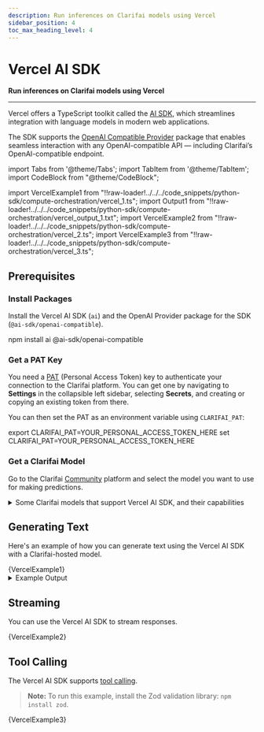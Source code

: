 ```yaml
---
description: Run inferences on Clarifai models using Vercel 
sidebar_position: 4
toc_max_heading_level: 4
---
```


# Vercel AI SDK

**Run inferences on Clarifai models using Vercel**
<hr />

Vercel offers a TypeScript toolkit called the [AI SDK](https://vercel.com/docs/ai-sdk), which streamlines integration with language models in modern web applications.

The SDK supports the [OpenAI Compatible Provider](https://ai-sdk.dev/providers/openai-compatible-providers) package that enables seamless interaction with any OpenAI-compatible API — including Clarifai’s OpenAI-compatible endpoint.

import Tabs from '@theme/Tabs';
import TabItem from '@theme/TabItem';
import CodeBlock from "@theme/CodeBlock";

import VercelExample1 from "!!raw-loader!../../../code_snippets/python-sdk/compute-orchestration/vercel_1.ts";
import Output1 from "!!raw-loader!../../../code_snippets/python-sdk/compute-orchestration/vercel_output_1.txt";
import VercelExample2 from "!!raw-loader!../../../code_snippets/python-sdk/compute-orchestration/vercel_2.ts";
import VercelExample3 from "!!raw-loader!../../../code_snippets/python-sdk/compute-orchestration/vercel_3.ts";

## Prerequisites

### Install Packages

Install the Vercel AI SDK (`ai`) and the OpenAI Provider package for the SDK (`@ai-sdk/openai-compatible`). 

<Tabs groupId="code">
<TabItem value="bash" label="Bash">
    <CodeBlock className="language-bash">  npm install ai @ai-sdk/openai-compatible  </CodeBlock>
</TabItem>
</Tabs>

### Get a PAT Key

You need a [PAT](https://docs.clarifai.com/control/authentication/pat) (Personal Access Token) key to authenticate your connection to the Clarifai platform. You can get one by navigating to **Settings** in the collapsible left sidebar, selecting **Secrets**, and creating or copying an existing token from there.

You can then set the PAT as an environment variable using `CLARIFAI_PAT`:

<Tabs groupId="code">
<TabItem value="bash" label="Unix-Like Systems">
    <CodeBlock className="language-bash"> export CLARIFAI_PAT=YOUR_PERSONAL_ACCESS_TOKEN_HERE </CodeBlock>
</TabItem>
<TabItem value="bash2" label="Windows">
    <CodeBlock className="language-bash"> set CLARIFAI_PAT=YOUR_PERSONAL_ACCESS_TOKEN_HERE </CodeBlock>
</TabItem>
</Tabs>


### Get a Clarifai Model

Go to the Clarifai [Community](https://clarifai.com/explore) platform and select the model you want to use for making predictions.

<details>
    <summary>Some Clarifai models that support Vercel AI SDK, and their capabilities</summary>
    | Model | Image Input | Tool Usage | Tool Streaming |
    | --- | --- | --- | --- |
    | [DeepSeek R1 0528 Qwen3 8B](https://clarifai.com/deepseek-ai/deepseek-chat/models/DeepSeek-R1-0528-Qwen3-8B) | ✅ | ✅ | ✅ |
    | [Llama 3.2 3B Instruct](https://clarifai.com/meta/Llama-3/models/Llama-3_2-3B-Instruct) | ✅ | ✅ | ✅ |
    | [claude Sonnet 4](https://clarifai.com/anthropic/completion/models/claude-sonnet-4) | ✅ | ✅ | ✅ |
    | [Qwen3 14B](https://clarifai.com/qwen/qwenLM/models/Qwen3-14B) | ✅ | ✅ | ✅ |
    | [Devstral Small 2505.gguf 4bit](https://clarifai.com/mistralai/completion/models/Devstral-Small-2505_gguf-4bit) | ✅ | ✅ | ✅ |
    | [grok 3](https://clarifai.com/xai/chat-completion/models/grok-3) | ❌ | ✅ | ✅ |
    | [gpt 4o](https://clarifai.com/openai/chat-completion/models/gpt-4o) | ✅ | ✅ | ✅ |
    | [gpt 4.1](https://clarifai.com/openai/chat-completion/models/gpt-4_1) | ✅ | ✅ | ✅ |
    | [gemini 2.5 Flash](https://clarifai.com/gcp/generate/models/gemini-2_5-flash) | ✅ | ✅ | ✅ |
    | [claude 3.5 Haiku](https://clarifai.com/anthropic/completion/models/claude-3_5-haiku) | ✅ | ✅ | ✅ |
    | [Qwen3 30B A3B GGUF](https://clarifai.com/qwen/qwenLM/models/Qwen3-30B-A3B-GGUF) | ✅ | ✅ | ✅ |
    | [gemini 2.0 Flash](https://clarifai.com/gcp/generate/models/gemini-2_0-flash) | ✅ | ✅ | ✅ |
    | [gemma 3 12b It](https://clarifai.com/gcp/generate/models/gemma-3-12b-it) | ✅ | ✅ | ✅ |
    | [Phi 4 Reasoning Plus](https://clarifai.com/microsoft/text-generation/models/Phi-4-reasoning-plus) | ✅ | ✅ | ✅ |
    | [phi 4 Mini Instruct](https://clarifai.com/microsoft/text-generation/models/phi-4-mini-instruct) | ✅ | ✅ | ✅ |
    | [Qwen2.5 VL 7B Instruct](https://clarifai.com/qwen/qwen-VL/models/Qwen2_5-VL-7B-Instruct) | ✅ | ❌ | ❌ |
    | [phi 4](https://clarifai.com/microsoft/text-generation/models/phi-4) | ✅ | ✅ | ✅ |
    | [grok 2 Vision 1212](https://clarifai.com/xai/chat-completion/models/grok-2-vision-1212) | ✅ | ✅ | ✅ |
    | [grok 2 1212](https://clarifai.com/xai/chat-completion/models/grok-2-1212) | ❌ | ✅ | ✅ |
    | [QwQ 32B AWQ](https://clarifai.com/qwen/qwenLM/models/QwQ-32B-AWQ) | ✅ | ✅ | ✅ |
    | [gemini 2.0 Flash Lite](https://clarifai.com/gcp/generate/models/gemini-2_0-flash-lite) | ✅ | ✅ | ✅ |
    | [claude Opus 4](https://clarifai.com/anthropic/completion/models/claude-opus-4) | ✅ | ✅ | ✅ |
    | [o4 Mini](https://clarifai.com/openai/chat-completion/models/o4-mini) | ✅ | ✅ | ✅ |
    | [o3](https://clarifai.com/openai/chat-completion/models/o3) | ✅ | ✅ | ✅ |
    | [MiniCPM-o 2.6 Language](https://clarifai.com/openbmb/miniCPM/models/MiniCPM-o-2_6-language) | ✅ | ❌ | ❌ |
    | [DeepSeek R1 Distill Qwen 7B](https://clarifai.com/deepseek-ai/deepseek-chat/models/DeepSeek-R1-Distill-Qwen-7B) | ✅ | ❌ | ❌ |
    | [Qwen2.5 Coder 7B Instruct](https://clarifai.com/qwen/qwenCoder/models/Qwen2_5-Coder-7B-Instruct) | ✅ | ✅ | ✅ |
</details>

## Generating Text

Here's an example of how you can generate text using the Vercel AI SDK with a Clarifai-hosted model. 

<Tabs>
<TabItem value="typescript" label="TypeScript">
    <CodeBlock className="language-typescript">{VercelExample1}</CodeBlock>
</TabItem>
</Tabs>

<details>
    <summary>Example Output</summary>
        <CodeBlock className="language-text">{Output1}</CodeBlock>
</details>

## Streaming

You can use the Vercel AI SDK to stream responses. 

<Tabs>
<TabItem value="typescript" label="TypeScript">
    <CodeBlock className="language-typescript">{VercelExample2}</CodeBlock>
</TabItem>
</Tabs>

## Tool Calling

The Vercel AI SDK supports [tool calling](https://docs.clarifai.com/compute/models/inference/api#tool-calling). 

> **Note:** To run this example, install the Zod validation library: `npm install zod`.

<Tabs>
<TabItem value="typescript" label="TypeScript">
    <CodeBlock className="language-typescript">{VercelExample3}</CodeBlock>
</TabItem>
</Tabs>